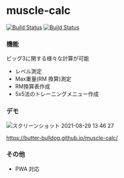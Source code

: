 # muscle-calc

[![Build Status](https://api.travis-ci.org/FumiakiSaito/muscle-calc.svg?branch=master)](https://api.travis-ci.org/FumiakiSaito/muscle-calc.svg?branch=master)
[![Build Status](https://github.com/butter-bulldog/muscle-calc/workflows/build/badge.svg?branch=master)](https://github.com/butter-bulldog/muscle-calc/workflows/build/badge.svg?branch=master)

### 機能

ビッグ3に関する様々な計算が可能

- レベル測定
- Max重量(RM 換算)測定
- RM換算表作成
- 5x5法のトレーニングメニュー作成

### デモ

![スクリーンショット 2021-08-29 13 46 27](https://user-images.githubusercontent.com/11142740/131238829-e4c48e03-9566-471d-8a97-3fa93f4672a8.png)

https://butter-bulldog.github.io/muscle-calc/

### その他

- PWA 対応
